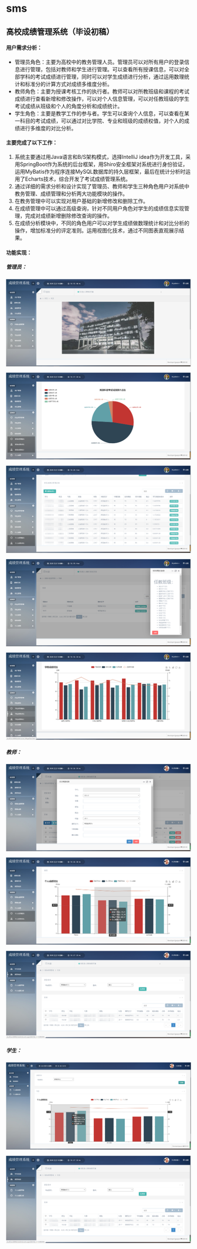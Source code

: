 # sms

## 高校成绩管理系统（毕设初稿）

#### 用户需求分析：

- 管理员角色：主要为高校中的教务管理人员。管理员可以对所有用户的登录信息进行管理，包括对教师和学生进行管理。可以查看所有授课信息，可以对全部学科的考试成绩进行管理，同时可以对学生成绩进行分析，通过运用数理统计和标准分的计算方式对成绩多维度分析。
- 教师角色：主要为授课考核工作的执行者。教师可以对所教班级和课程的考试成绩进行查看新增和修改操作，可以对个人信息管理，可以对任教班级的学生考试成绩从班级和个人的角度分析和成绩统计。
- 学生角色：主要是教学工作的参与者。学生可以查询个人信息，可以查看在某一科目的考试成绩，可以通过对比学院、专业和班级的成绩权值，对个人的成绩进行多维度的对比分析。



#### 主要完成了以下工作：

1. 系统主要通过用Java语言和B/S架构模式，选择IntelliJ idea作为开发工具，采用SpringBoot作为系统的后台框架，用Shiro安全框架对系统进行身份验证，运用MyBatis作为程序连接MySQL数据库的持久层框架，最后在统计分析时运用了Echarts技术，综合开发了考试成绩管理系统。
2. 通过详细的需求分析和设计实现了管理员、教师和学生三种角色用户对系统中教务管理、成绩管理和分析两大功能模块的操作。
3. 在教务管理中可以实现对用户基础的新增修改和删除工作。
4. 在成绩管理中可以通过高级查询，针对不同用户角色对学生的成绩信息实现管理，完成对成绩新增删除修改查询的操作。
5. 在成绩分析模块中，不同的角色用户可以对学生成绩做数理统计和对比分析的操作，增加标准分的评定准则。运用视图化技术，通过不同图表直观展示结果。

#### 功能实现：

##### 管理员：

![admin (1).png](https://github.com/lgwayne/sms/blob/master/sms_pic/admin%20(1).png?raw=true)

![admin (2).png](https://github.com/lgwayne/sms/blob/master/sms_pic/admin%20(2).png?raw=true)

![admin (3).png](https://github.com/lgwayne/sms/blob/master/sms_pic/admin%20(3).png?raw=true)

![admin (4).png](https://github.com/lgwayne/sms/blob/master/sms_pic/admin%20(4).png?raw=true)

![admin (5).png](https://github.com/lgwayne/sms/blob/master/sms_pic/admin%20(5).png?raw=true)

##### 教师：

![teacher (1).png](https://github.com/lgwayne/sms/blob/master/sms_pic/teacher%20(1).png?raw=true)

![teacher (2).png](https://github.com/lgwayne/sms/blob/master/sms_pic/teacher%20(2).png?raw=true)

![teacher (3).png](https://github.com/lgwayne/sms/blob/master/sms_pic/teacher%20(3).png?raw=true)

##### 学生：

![student (1).png](https://github.com/lgwayne/sms/blob/master/sms_pic/student%20(1).png?raw=true)

![student (2).png](https://github.com/lgwayne/sms/blob/master/sms_pic/student%20(2).png?raw=true)
